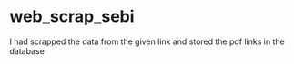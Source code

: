 # web_scrap_sebi
I had scrapped the data from the given link and stored the pdf links in the database
